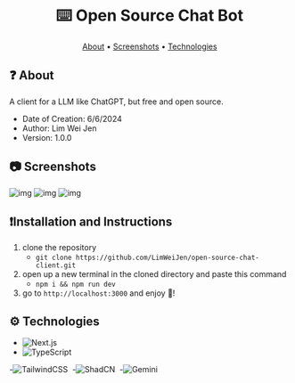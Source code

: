 <h1 align="center">
  <br>
⌨️
  Open Source Chat Bot
  <br>
</h1>

<p align="center">
  <a href="#-about">About</a>
  •
  <a href="#-screenshots">Screenshots</a>
  •
  <a href="#%EF%B8%8F-technologies">Technologies</a>
</p>

## ❓ About

A client for a LLM like ChatGPT, but free and open source.

- Date of Creation: 6/6/2024
- Author: Lim Wei Jen
- Version: 1.0.0

## 📷 Screenshots

![img](https://i.imgur.com/e20KVwL.png)
![img](https://i.imgur.com/35qfWgU.png)
![img](https://i.imgur.com/fy76tMk.png)

## ❗Installation and Instructions

1. clone the repository
    - `git clone https://github.com/LimWeiJen/open-source-chat-client.git`
2. open up a new terminal in the cloned directory and paste this command
    - `npm i && npm run dev`
4. go to `http://localhost:3000` and enjoy 🤗!

## ⚙️ Technologies

- ![Next.js](https://img.shields.io/badge/-NextJS-05122A?style=flat&logo=next.js)&nbsp;
- ![TypeScript](https://img.shields.io/badge/-TypeScript-05122A?style=flat&logo=typescript)&nbsp;

-![TailwindCSS](https://img.shields.io/badge/-TailwindCSS-05122A?style=flat&logo=tailwindcss)&nbsp;
-![ShadCN](https://img.shields.io/badge/-ShadCN-05122A?style=flat&logo=shadcnui)&nbsp;
-![Gemini](https://img.shields.io/badge/-Gemini-05122A?style=flat&logo=googlegemini)&nbsp;
